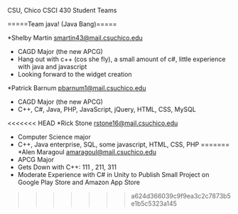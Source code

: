 CSU, Chico CSCI 430 Student Teams

=====Team java! (Java Bang)=====

*Shelby Martin
smartin43@mail.csuchico.edu
- CAGD Major (the new APCG)
- Hang out with c++ (cos she fly), a small amount of c#, little experience with java and javascript
- Looking forward to the widget creation

*Patrick Barnum
pbarnum1@mail.csuchico.edu
- CAGD Major (the new APCG)
- C++, C#, Java, PHP, JavaScript, jQuery, HTML, CSS, MySQL

<<<<<<< HEAD
*Rick Stone
rstone16@mail.csuchico.edu
- Computer Science major
- C++, Java enterprise, SQL,  some javascript, HTML, CSS, PHP
=======
*Alen Maragoul
amaragoul@mail.csuchico.edu
- APCG Major
- Gets Down with C++: 111 , 211, 311
- Moderate Experience with C# in Unity to Publish Small Project on Google Play Store and Amazon App Store
>>>>>>> a624d366039c9f9ea3c2c7873b5e1b5c5323a145
